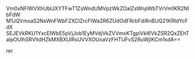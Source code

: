 Vm0xNFlWVXhUblJXYTFwT1ZsWndUMVpzWkZOalZsWnpWbTVrVm1KR2NIbFdW
M1JQVmxaS2NsWnFWbFZXClZrcFlWa2R6ZUdOdFRrbFdiRnBUQ21KRldYcFdX
SEJEVkRKU1YxcElWbE5pVjJob1EyMVdjVkZVVmxKTgpiVkl6VkZSR2QxZEhT
alpOUlhSRVltdHZkMXBXUlRsUVVXOUxaVzFHTUFvS2RuWjIKCm1sdA==

rer
